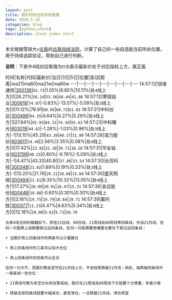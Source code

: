 ```yaml
---
layout: post
title: 股价四线法则实时数据
date: 2020-5-10
categories: blog
tags: [python,stock]
description: stock index alert
---
```



本文根据雪球大v[古泉](https://xueqiu.com/u/7148646888)的[古泉四线法则](https://xueqiu.com/7148646888/130498192)，计算了自己的一些自选股当前所处位置，用于持续追踪验证，帮助自己进行判断。

**说明**：下表中4线对应取值为`红色`表示最新价处于对应指标上方，属正面

时间|名称|代码|最新价|当日|3日|5日|位置|变动|距离|ma21|ma60|ma21w|ma60w
---|---|---|---|---|---|---|---|---
14:57:12|信维通信|[300136](https://xueqiu.com/S/SZ300136)|`62.73`|1.05%|6.85%|10.11%|处`4`线上方|0|26.21%|`58.14`|`53.36`|`48.44`|`41.86`
14:57:12|寒锐钴业|[300618](https://xueqiu.com/S/SZ300618)|`74.07`|-0.83%|-13.07%|-5.09%|处`3`线上方|0|11.12%|78.91|`68.05`|`60.73`|`61.83`
14:57:21|中科创达|[300496](https://xueqiu.com/S/SZ300496)|`94.35`|4.64%|4.27%|5.29%|处`4`线上方|1|27.64%|`92.93`|`84.31`|`74.34`|`55.43`
14:57:23|中科曙光|[603019](https://xueqiu.com/S/SH603019)|`44.62`|-1.28%|-1.03%|0.96%|处`3`线上方|-1|13.10%|45.29|`43.30`|`40.37`|`31.80`
14:57:28|诺力股份|[603611](https://xueqiu.com/S/SH603611)|`24.48`|2.56%|3.35%|0.08%|处`4`线上方|0|17.42%|`22.92`|`22.10`|`20.71`|`18.28`
14:57:31|华友钴业|[603799](https://xueqiu.com/S/SH603799)|`40.25`|0.80%|-9.76%|-5.09%|处`2`线上方|-1|4.47%|43.33|40.80|`37.86`|`33.54`
14:57:30|长亮科技|[300348](https://xueqiu.com/S/SZ300348)|`21.02`|1.89%|0.19%|0.33%|处`3`线上方|-1|13.25%|21.76|`20.21`|`18.68`|`15.04`
14:57:30|盛天网络|[300494](https://xueqiu.com/S/SZ300494)|`21.61`|6.35%|10.32%|13.00%|处`4`线上方|1|17.27%|`20.09`|`20.91`|`18.47`|`15.31`
14:57:36|金证股份|[600446](https://xueqiu.com/S/SH600446)|`19.88`|-0.60%|0.30%|0.30%|处`4`线上方|0|2.16%|`19.75`|`19.79`|`18.64`|`19.71`
14:57:39|赢时胜|[300377](https://xueqiu.com/S/SZ300377)|`11.23`|4.47%|4.63%|5.34%|处`4`线上方|0|12.18%|`10.08`|`9.62`|`9.71`|`10.70`

```
古泉4线法则的精髓如下。抓住21日线、60日线、21周线及60周线等四条线，外加21月线，任何一只股票上涨都要穿过这四条线，任何一只股票要想爆雷也要先下穿过这四条线：

+ 当股价爬上四条线中的两条可以少量建仓

+ 爬上四条线中的三条可以加大仓位

+ 爬上四条线中的四条可以全仓

任何一只大牛，其股价都会坚守在21月线上方，不会轻易跌破21月线；相反，每跌破四条线中一条就减一些仓位：

+ 21周线可做为多空分水岭及警戒线，股价在21周线及60周线下方就要十分慎重，多看少做

+ 跌破全部四条线就要大幅减仓，甚至清仓，一旦跌破21月线，清仓观望
```